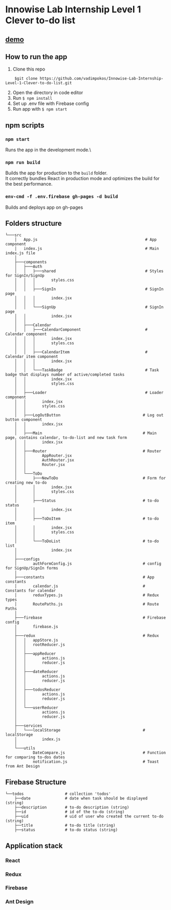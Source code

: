 # Innowise Lab Internship Level 1 Clever to-do list

## [demo](https://vadimpokos.github.io/Innowise-Lab-Internship-Level-1-Clever-to-do-list/)

## How to run the app

1. Clone this repo

```
    $git clone https://github.com/vadimpokos/Innowise-Lab-Internship-Level-1-Clever-to-do-list.git
```

2. Open the directory in code editor
3. Run `$ npm install`
4. Set up .env file with Firebase config
5. Run app with `$ npm start`

## npm scripts

### `npm start`

Runs the app in the development mode.\

### `npm run build`

Builds the app for production to the `build` folder.\
It correctly bundles React in production mode and optimizes the build for the best performance.

### `env-cmd -f .env.firebase gh-pages -d build`

Builds and deploys app on gh-pages

## Folders structure

```
└───src
    │   App.js                                               # App component
    │   index.js                                             # Main index.js file
    │
    ├───components
    │   ├───Auth
    │   │   ├───shared                                       # Styles for SignIn/SignUp
    │   │   │       styles.css
    │   │   │
    │   │   ├───SignIn                                       # SignIn page
    │   │   │       index.jsx
    │   │   │
    │   │   └───SignUp                                       # SignIn page
    │   │           index.jsx
    │   │
    │   ├───Calendar
    │   │   ├───CalendarComponent                            # Calendar component
    │   │   │       index.jsx
    │   │   │       styles.css
    │   │   │
    │   │   ├───CalendarItem                                 # Calendar item component
    │   │   │       index.jsx
    │   │   │
    │   │   └───TaskBadge                                    # Task badge that displays number of active/completed tasks
    │   │           index.jsx
    │   │           styles.css
    │   │
    │   ├───Loader                                           # Loader component
    │   │       index.jsx
    │   │       styles.css
    │   │
    │   ├───LogOutButton                                    # Log out button component
    │   │       index.jsx
    │   │
    │   ├───Main                                            # Main page, contains calendar, to-do-list and new task form
    │   │       index.jsx
    │   │
    │   ├───Router                                          # Router
    │   │       AppRouter.jsx
    │   │       AuthRouter.jsx
    │   │       Router.jsx
    │   │
    │   └───ToDo
    │       ├───NewToDo                                     # Form for creating new to-do
    │       │       index.jsx
    │       │       styles.css
    │       │
    │       ├───Status                                      # to-do status
    │       │       index.jsx
    │       │
    │       ├───ToDoItem                                    # to-do item
    │       │       index.jsx
    │       │       styles.css
    │       │
    │       └───ToDoList                                    # to-do list
    │               index.jsx
    │
    ├───configs
    │       authFormConfig.js                               # config for SignUp/SignIn forms
    │
    ├───constants                                           # App constants
    │       calendar.js                                     # Constants for calendar
    │       reduxTypes.js                                   # Redux types
    │       RoutePaths.js                                   # Route Paths
    │
    ├───firebase                                            # Firebase config
    │       firebase.js
    │
    ├───redux                                               # Redux
    │   │   appStore.js
    │   │   rootReducer.js
    │   │
    │   ├───appReducer
    │   │       actions.js
    │   │       reducer.js
    │   │
    │   ├───dateReducer
    │   │       actions.js
    │   │       reducer.js
    │   │
    │   ├───todosReducer
    │   │       actions.js
    │   │       reducer.js
    │   │
    │   └───userReducer
    │           actions.js
    │           reducer.js
    │
    ├───services
    │   └───localStorage                                    # localStorage
    │           index.js
    │
    └───utils
            DateCompare.js                                  # Function for comparing to-dos dates
            notification.js                                 # Toast from Ant Design
```

## Firebase Structure

```
└──todos                  # collection 'todos'
    ├──date               # date when task should be displayed (string)
    ├──description        # to-do description (string)
    ├──id                 # id of the to-do (string)
    ├──uid                # uid of user who created the current to-do (string)
    ├──title              # to-do title (string)
    ├──status             # to-do status (string)
```

## Application stack

### React

### Redux

### Firebase

### Ant Design
